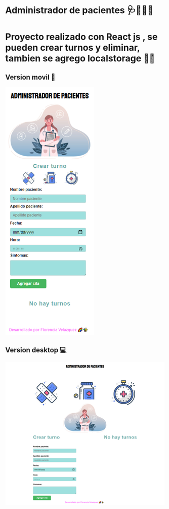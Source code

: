 # Administrador de pacientes 🩺👩🏼‍⚕️

<h1>Proyecto realizado con React js , se pueden crear turnos y eliminar, tambien se agrego localstorage 🤩🤩 </h1>

<h2>Version movil 📱 </h2>

 <img src="https://github.com/flopixx/Administrador-de-pacientes/blob/master/src/images/Administrador-de-2.png">

<h2>Version desktop 💻 </h2>
<img src="https://github.com/flopixx/Administrador-de-pacientes/blob/master/src/images/Administrador-de-Pacientes.png">
